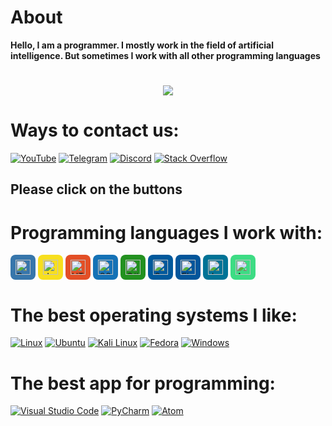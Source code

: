 # About
<b>Hello, I am a programmer. I mostly work in the field of artificial intelligence. But sometimes I work with all other programming languages</b>
<h1 align="center">
        <img src="https://readme-typing-svg.herokuapp.com/?font=Arial&color=bf00ff&size=35&center=true&vCenter=true&width=500&height=70&duration=5000&lines=Hi!+I'm+Programming+Month;Nice+to+meet+you" />
</h1>

# Ways to contact us:

[![YouTube](https://img.shields.io/badge/YouTube-FF0000?logo=YouTube&logoColor=white)](https://www.youtube.com/channel/UCLLHp-Ux-VAMCW7HruxCxZw)
[![Telegram](https://img.shields.io/badge/Telegram-2CA5E0?logo=Telegram&logoColor=white)](https://t.me/+qUyaqI5KDQpjMTk0)
[![Discord](https://img.shields.io/badge/Discord-7289DA?logo=Discord&logoColor=white)](https://discord.com/invite/6aFVrEcd)
[![Stack Overflow](https://img.shields.io/badge/Stack_Overflow-F58025?style=flat&logo=stack-overflow&logoColor=white)](https://stackoverflow.com)

<h2>Please click on the buttons</h2>

# Programming languages I work with:

<a href="https://www.python.org" style="display: inline-block; text-decoration: none;">
    <div style="display: inline-flex; align-items: center; justify-content: center; width: 40px; height: 40px; background-color: #3776AB; border-radius: 8px;">
        <img src="https://img.icons8.com/color/48/000000/python.png" alt="Python Logo" style="width: 24px; height: 24px;">
    </div>
</a>
<a href="https://www.javascript.com" style="display: inline-block; text-decoration: none;">
    <div style="display: inline-flex; align-items: center; justify-content: center; width: 40px; height: 40px; background-color: #F7DF1E; border-radius: 8px;">
        <img src="https://img.icons8.com/color/48/000000/javascript.png" alt="JavaScript Logo" style="width: 24px; height: 24px;">
    </div>
</a>

<a href="https://developer.mozilla.org/en-US/docs/Web/HTML" style="display: inline-block; text-decoration: none;">
    <div style="display: inline-flex; align-items: center; justify-content: center; width: 40px; height: 40px; background-color: #E34F26; border-radius: 8px;">
        <img src="https://img.icons8.com/color/48/000000/html-5.png" alt="HTML Logo" style="width: 24px; height: 24px;">
    </div>
</a>

<a href="https://developer.mozilla.org/en-US/docs/Web/CSS" style="display: inline-block; text-decoration: none;">
    <div style="display: inline-flex; align-items: center; justify-content: center; width: 40px; height: 40px; background-color: #1572B6; border-radius: 8px;">
        <img src="https://img.icons8.com/color/48/000000/css3.png" alt="CSS Logo" style="width: 24px; height: 24px;">
    </div>
</a>

<a href="https://docs.microsoft.com/en-us/dotnet/csharp/" style="display: inline-block; text-decoration: none;">
    <div style="display: inline-flex; align-items: center; justify-content: center; width: 40px; height: 40px; background-color: #239120; border-radius: 8px;">
        <img src="https://img.icons8.com/color/48/000000/c-sharp-logo.png" alt="C# Logo" style="width: 24px; height: 24px;">
    </div>
</a>

<a href="https://isocpp.org/" style="display: inline-block; text-decoration: none;">
    <div style="display: inline-flex; align-items: center; justify-content: center; width: 40px; height: 40px; background-color: #00599C; border-radius: 8px;">
        <img src="https://img.icons8.com/color/48/000000/c-plus-plus-logo.png" alt="C++ Logo" style="width: 24px; height: 24px;">
    </div>
</a>

<a href="https://flutter.dev/" style="display: inline-block; text-decoration: none;">
    <div style="display: inline-flex; align-items: center; justify-content: center; width: 40px; height: 40px; background-color: #02569B; border-radius: 8px;">
        <img src="https://img.icons8.com/color/48/000000/flutter.png" alt="Flutter Logo" style="width: 24px; height: 24px;">
    </div>
</a>

<a href="https://www.java.com/" style="display: inline-block; text-decoration: none;">
    <div style="display: inline-flex; align-items: center; justify-content: center; width: 40px; height: 40px; background-color: #007396; border-radius: 8px;">
        <img src="https://img.icons8.com/color/48/000000/java-coffee-cup-logo.png" alt="Java Logo" style="width: 24px; height: 24px;">
    </div>
</a>

<a href="https://developer.android.com/studio" style="display: inline-block; text-decoration: none;">
    <div style="display: inline-flex; align-items: center; justify-content: center; width: 40px; height: 40px; background-color: #3DDC84; border-radius: 8px;">
        <img src="https://img.icons8.com/color/48/000000/android-studio.png" alt="Android Studio Logo" style="width: 24px; height: 24px;">
    </div>
</a>

# The best operating systems I like:
[![Linux](https://img.shields.io/badge/Linux-FCC624?style=flat&logo=linux&logoColor=black)](https://www.linux.org/)
[![Ubuntu](https://img.shields.io/badge/Ubuntu-E95420?style=flat&logo=ubuntu&logoColor=white)](https://ubuntu.com/)
[![Kali Linux](https://img.shields.io/badge/Kali_Linux-557C94?style=flat&logo=kali-linux&logoColor=white)](https://www.kali.org/)
[![Fedora](https://img.shields.io/badge/Fedora-294172?style=flat&logo=fedora&logoColor=white)](https://getfedora.org/)
[![Windows](https://img.shields.io/badge/Windows-0078D6?style=flat&logo=windows&logoColor=white)](https://www.microsoft.com/windows)
# The best app for programming:
[![Visual Studio Code](https://img.shields.io/badge/Visual_Studio_Code-007ACC?style=flat&logo=visual-studio-code&logoColor=white)](https://code.visualstudio.com/)
[![PyCharm](https://img.shields.io/badge/PyCharm-000000?style=flat&logo=pycharm&logoColor=white)](https://www.jetbrains.com/pycharm/)
[![Atom](https://img.shields.io/badge/Atom-66595C?style=flat&logo=atom&logoColor=white)](https://atom.io/)
